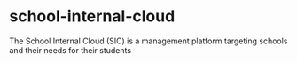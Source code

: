 # school-internal-cloud
The School Internal Cloud (SIC) is a management platform targeting schools and their needs for their students
